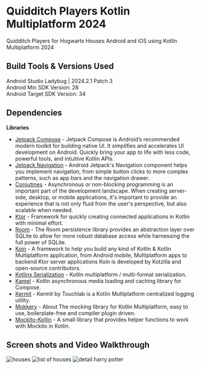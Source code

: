 # Quidditch Players Kotlin Multiplatform 2024

Quidditch Players for Hogwarts Houses Android and iOS using Kotlin Multiplatform 2024

Build Tools & Versions Used
----
Android Studio Ladybug | 2024.2.1 Patch 3<br />
Android Min SDK Version: 28<br />
Android Target SDK Version: 34

Dependencies
---

**Libraries**
- [Jetpack Compose](https://developer.android.com/jetpack/compose) - Jetpack Compose is Android’s recommended modern toolkit for building native UI. It simplifies and accelerates UI development on Android. Quickly bring your app to life with less code, powerful tools, and intuitive Kotlin APIs.
- [Jetpack Navigation](https://developer.android.com/guide/navigation) - Android Jetpack's Navigation component helps you implement navigation, from simple button clicks to more complex patterns, such as app bars and the navigation drawer.
- [Coroutines](https://kotlinlang.org/docs/coroutines-overview.html) - Asynchronous or non-blocking programming is an important part of the development landscape. When creating server-side, desktop, or mobile applications, it's important to provide an experience that is not only fluid from the user's perspective, but also scalable when needed.
- [Ktor](https://ktor.io/) - Framework for quickly creating connected applications in Kotlin with minimal effort.
- [Room](https://developer.android.com/training/data-storage/room) - The Room persistence library provides an abstraction layer over SQLite to allow for more robust database access while harnessing the full power of SQLite.
- [Koin](https://insert-koin.io/) - A framework to help you build any kind of Kotlin & Kotlin Multiplatform application, from Android mobile, Multiplatform apps to backend Ktor server applications Koin is developed by Kotzilla and open-source contributors.
- [Kotlinx Serialization](https://github.com/Kotlin/kotlinx.serialization/) - Kotlin multiplatform / multi-format serialization.
- [Kamel](https://github.com/Kamel-Media/Kamel) - Kotlin asynchronous media loading and caching library for Compose.
- [Kermit](https://github.com/touchlab/Kermit) - Kermit by Touchlab is a Kotlin Multiplatform centralized logging utility.
- [Mokkery](https://github.com/lupuuss/Mokkery) - About The mocking library for Kotlin Multiplatform, easy to use, boilerplate-free and compiler plugin driven.
- [Mockito-Kotlin](https://github.com/mockito/mockito-kotlin) - A small library that provides helper functions to work with Mockito in Kotlin.

Screen shots and Video Walkthrough
----
![houses](https://github.com/CJMobileApps/quidditch-players-android-2023/assets/18547470/0cdcebb5-99dc-41db-a4c0-dfede951da07)
![list of houses](https://github.com/CJMobileApps/quidditch-players-android-2023/assets/18547470/f57517c6-abe2-45ad-860a-b65b218c9c6e)
![detail harry potter](https://github.com/CJMobileApps/quidditch-players-android-2023/assets/18547470/3aa58232-3b1c-43c5-bafc-116bcbdbb154)
